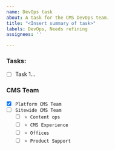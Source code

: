 ```yaml
---
name: DevOps task
about: A task for the CMS DevOps team.
title: "<Insert summary of task>"
labels: DevOps, Needs refining
assignees: ''

---
```


### Tasks:
- [ ] Task 1...


### CMS Team

- [x] `Platform CMS Team`
- [ ] `Sitewide CMS Team`
  - [ ] `⭐️ Content ops`
  - [ ] `⭐️ CMS Experience`
  - [ ] `⭐️ Offices`
  - [ ] `⭐️ Product Support`
